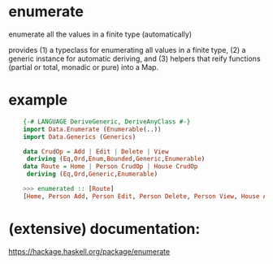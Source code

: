# enumerate
enumerate all the values in a finite type (automatically)

provides (1) a typeclass for enumerating all values in a finite type,
(2) a generic instance for automatic deriving, and
(3) helpers that reify functions (partial or total, monadic or pure) into a Map.

# example

```haskell
    {-# LANGUAGE DeriveGeneric, DeriveAnyClass #-}
    import Data.Enumerate (Enumerable(..))
    import Data.Generics (Generics)

    data CrudOp = Add | Edit | Delete | View
     deriving (Eq,Ord,Enum,Bounded,Generic,Enumerable)
    data Route = Home | Person CrudOp | House CrudOp
     deriving (Eq,Ord,Generic,Enumerable)

    >>> enumerated :: [Route]
    [Home, Person Add, Person Edit, Person Delete, Person View, House Add, House Edit, House Delete, House View]
```

# (extensive) documentation:
https://hackage.haskell.org/package/enumerate
